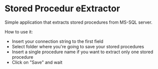 # Stored Procedur eExtractor

Simple application that extracts stored procedures from MS-SQL server.

How to use it:

- Insert your connection string to the first field
- Select folder where you're going to save your stored procedures
- Insert a single procedure name if you want to extract only one stored procedure
- Click on "Save" and wait 
